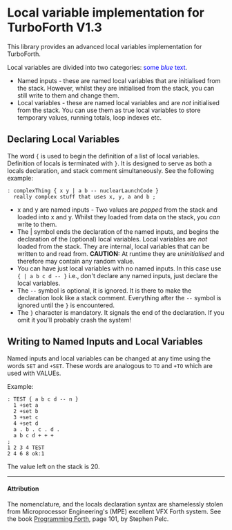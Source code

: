 # Local variable implementation for TurboForth V1.3
This library provides an advanced local variables implementation for TurboForth.

Local variables are divided into two categories: <span style="color:blue">some *blue* text</span>.

* Named inputs - these are named local variables that are initialised from the stack. However, whilst they are initialised from the stack, you can still write to them and change them. 
* Local variables - these are named local variables and are _not_ initialised from the stack. You can use them as true local variables to store temporary values, running totals, loop indexes etc.

## Declaring Local Variables

The word `{` is used to begin the definition of a list of local variables. Definition of locals is terminated with `}`. It is designed to serve as both a locals declaration, and stack comment simultaneously. See the following example:

```
: complexThing { x y | a b -- nuclearLaunchCode }
  really complex stuff that uses x, y, a and b ;
```

* x and y are named inputs - Two values are _popped_ from the stack and loaded into x and y. Whilst they loaded from data on the stack, you _can_ write to them.
* The | symbol ends the declaration of the named inputs, and begins the declaration of the (optional) local variables. Local variables are _not_ loaded from the stack. They are internal, local variables that can be written to and read from. **CAUTION:** At runtime they are _uninitialised_ and therefore may contain any random value.
* You can have just local variables with no named inputs. In this case use `{ | a b c d -- }` i.e., don't declare any named inputs, just declare the local variables.
* The `--` symbol is optional, it is ignored. It is there to make the declaration look like a stack comment. Everything after the `--` symbol is ignored until the `}` is encountered.
* The `}` character is mandatory. It signals the end of the declaration. If you omit it you'll probably crash the system!

## Writing to Named Inputs and Local Variables

Named inputs and local variables can be changed at any time using the words `SET` and `+SET`. These words are analogous to `TO` and `+TO` which are used with VALUEs.

Example:

```
: TEST { a b c d -- n } 
  1 +set a
  2 +set b
  3 +set c
  4 +set d
  a . b . c . d .
  a b c d + + +
;
1 2 3 4 TEST
2 4 6 8 ok:1
```

The value left on the stack is 20.

---

#### Attribution

The nomenclature, and the locals declaration syntax are shamelessly stolen from Microprocessor Engineering's (MPE) excellent VFX Forth system. See the book [Programming Forth](https://www.mpeforth.com/arena/ProgramForth.pdf), page 101, by Stephen Pelc. 
